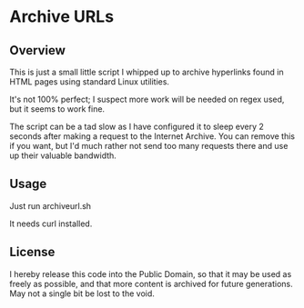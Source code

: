 # Archive URLs

## Overview

This is just a small little script I whipped up to archive hyperlinks found in HTML pages using standard Linux utilities.

It's not 100% perfect; I suspect more work will be needed on regex used, but it seems to work fine.

The script can be a tad slow as I have configured it to sleep every 2 seconds after making a request to the Internet Archive. You can remove this if you want, but I'd much rather not send too many requests there and use up their valuable bandwidth.

## Usage

Just run archiveurl.sh

It needs curl installed.

## License

I hereby release this code into the Public Domain, so that it may be used as freely as possible, and that more content is archived for future generations. May not a single bit be lost to the void.

